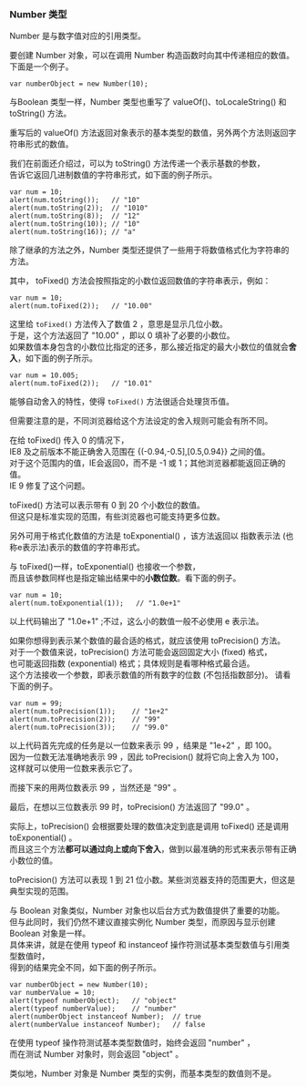 ### Number 类型

Number 是与数字值对应的引用类型。  

要创建  Number 对象，可以在调用 Number 构造函数时向其中传递相应的数值。下面是一个例子。  

	var numberObject = new Number(10);

与Boolean 类型一样，Number 类型也重写了 valueOf()、toLocaleString() 和 toString() 方法。  

重写后的 valueOf() 方法返回对象表示的基本类型的数值，另外两个方法则返回字符串形式的数值。

我们在前面还介绍过，可以为 toString() 方法传递一个表示基数的参数，  
告诉它返回几进制数值的字符串形式，如下面的例子所示。  

	var num = 10;
    alert(num.toString());   // "10"
    alert(num.toString(2));  // "1010"
    alert(num.toString(8));  // "12"
    alert(num.toString(10)); // "10"
    alert(num.toString(16)); // "a"

除了继承的方法之外，Number 类型还提供了一些用于将数值格式化为字符串的方法。  

其中，<red> toFixed() 方法会按照指定的小数位返回数值的字符串表示</red>，例如：

	var num = 10;
    alert(num.toFixed(2));   // "10.00"

这里给 `toFixed()` 方法传入了数值 2 ，意思是显示几位小数。  
于是，这个方法返回了 "10.00" ，即以 0 填补了必要的小数位。  
如果数值本身包含的小数位比指定的还多，那么接近指定的最大小数位的值就会**舍入**，如下面的例子所示。  
     
	var num = 10.005;
    alert(num.toFixed(2));   // "10.01"

能够自动舍入的特性，使得 `toFixed()` 方法很适合处理货币值。  

但需要注意的是，不同浏览器给这个方法设定的舍入规则可能会有所不同。  

在给 toFixed() 传入 0 的情况下，  
IE8 及之前版本不能正确舍入范围在 {(-0.94,-0.5],[0.5,0.94}} 之间的值。  
对于这个范围内的值，IE会返回0，而不是 -1 或 1；其他浏览器都能返回正确的值。  
IE 9 修复了这个问题。
     
toFixed() 方法可以表示带有 0 到 20 个小数位的数值。  
但这只是标准实现的范围，有些浏览器也可能支持更多位数。

另外可用于格式化数值的方法是 <red> toExponential() </red>，该方法返回以 <red>指数表示法</red> (也称e表示法)表示的数值的字符串形式。

与 toFixed()一样，toExponential() 也接收一个参数，  
而且该参数同样也是指定输出结果中的**小数位数**。看下面的例子。

	var num = 10;
    alert(num.toExponential(1));   // "1.0e+1"

以上代码输出了 "1.0e+1" ;不过，这么小的数值一般不必使用 e 表示法。

如果你想得到表示某个数值的最合适的格式，就应该使用 toPrecision() 方法。  
对于一个数值来说，toPrecision() 方法可能会返回固定大小 (fixed) 格式，  
也可能返回指数 (exponential) 格式；具体规则是看哪种格式最合适。  
这个方法接收一个参数，即表示数值的所有数字的位数 (不包括指数部分)。 请看下面的例子。  

	var num = 99;
    alert(num.toPrecision(1));    // "1e+2"
    alert(num.toPrecision(2));    // "99"
    alert(num.toPrecision(3));    // "99.0"

以上代码首先完成的任务是以一位数来表示 99 ，结果是 "1e+2" ，即 100。   
因为一位数无法准确地表示 99 ，因此 toPrecision() 就将它向上舍入为 100，  
这样就可以使用一位数来表示它了。  

而接下来的用两位数表示 99 ，当然还是 "99" 。  

最后，在想以三位数表示 99 时，toPrecision() 方法返回了 "99.0" 。  

实际上，toPrecision() 会根据要处理的数值决定到底是调用 toFixed() 还是调用 toExponential() 。  
而且这三个方法**都可以通过向上或向下舍入**，做到以最准确的形式来表示带有正确小数位的值。

toPrecision() 方法可以表现 1 到 21 位小数。某些浏览器支持的范围更大，但这是典型实现的范围。

与 Boolean 对象类似，Number 对象也以后台方式为数值提供了重要的功能。  
但与此同时，我们仍然不建议直接实例化 Number 类型，而原因与显示创建 Boolean 对象是一样。  
具体来讲，就是在使用 typeof 和 instanceof 操作符测试基本类型数值与引用类型数值时，  
得到的结果完全不同，如下面的例子所示。

	var numberObject = new Number(10);
    var numberValue = 10;
    alert(typeof numberObject);   // "object"
    alert(typeof numberValue);    // "number"
    alert(numberObject instanceof Number);  // true
    alert(numberValue instanceof Number);   // false

在使用 typeof 操作符测试基本类型数值时，始终会返回 "number" ，  
而在测试 Number 对象时，则会返回 "object" 。  

类似地，Number 对象是 Number 类型的实例，而基本类型的数值则不是。

